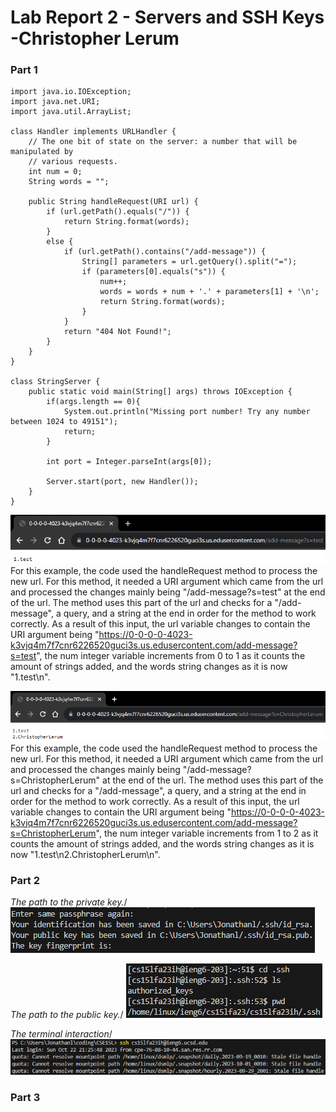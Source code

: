 <h1>Lab Report 2 - Servers and SSH Keys -Christopher Lerum</h1>
<h3>Part 1</h3>

    import java.io.IOException;
    import java.net.URI;
    import java.util.ArrayList;
    
    class Handler implements URLHandler {
        // The one bit of state on the server: a number that will be manipulated by
        // various requests.
        int num = 0;
        String words = "";
    
        public String handleRequest(URI url) {
            if (url.getPath().equals("/")) {
                return String.format(words);
            } 
            else {
                if (url.getPath().contains("/add-message")) {
                    String[] parameters = url.getQuery().split("=");
                    if (parameters[0].equals("s")) {
                        num++;
                        words = words + num + '.' + parameters[1] + '\n';
                        return String.format(words);
                    }
                }
                return "404 Not Found!";
            }
        }
    }
    
    class StringServer {
        public static void main(String[] args) throws IOException {
            if(args.length == 0){
                System.out.println("Missing port number! Try any number between 1024 to 49151");
                return;
            }
    
            int port = Integer.parseInt(args[0]);
    
            Server.start(port, new Handler());
        }
    }

![image](StringServer1.PNG)
For this example, the code used the handleRequest method to process the new url. For this method, it needed a URI argument which came from the url and processed the changes mainly being "/add-message?s=test" at the end of the url. The method uses this part of the url and checks for a "/add-message", a query, and a string at the end in order for the method to work correctly. As a result of this input, the url variable changes to contain the URI argument being "https://0-0-0-0-4023-k3vjq4m7f7cnr6226520guci3s.us.edusercontent.com/add-message?s=test", the num integer variable increments from 0 to 1 as it counts the amount of strings added, and the words string changes as it is now "1.test\n".

![image](StringServer2.PNG)
For this example, the code used the handleRequest method to process the new url. For this method, it needed a URI argument which came from the url and processed the changes mainly being "/add-message?s=ChristopherLerum" at the end of the url. The method uses this part of the url and checks for a "/add-message", a query, and a string at the end in order for the method to work correctly. As a result of this input, the url variable changes to contain the URI argument being "https://0-0-0-0-4023-k3vjq4m7f7cnr6226520guci3s.us.edusercontent.com/add-message?s=ChristopherLerum", the num integer variable increments from 1 to 2 as it counts the amount of strings added, and the words string changes as it is now "1.test\n2.ChristopherLerum\n".


<h3>Part 2</h3>

*The path to the private key.*/
![image](sshkey1.PNG)

*The path to the public key.*/
![image](sshkey2.PNG)

*The terminal interaction*/
![image](sshkey3.PNG)

<h3>Part 3</h3>
